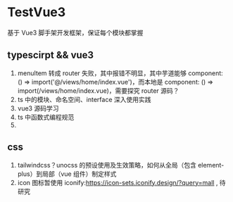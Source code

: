 # TestVue3

基于 Vue3 脚手架开发框架，保证每个模块都掌握

## typescirpt && vue3

1.  menuItem 转成 router 失败，其中报错不明显，其中芋道能够 component: () => import('@/views/home/index.vue')，而本地是 component: () => import(/views/home/index.vue)，需要探究 router 源码？
2.  ts 中的模块、命名空间、interface 深入使用实践
3.  vue3 源码学习
4.  ts 中函数式编程规范
5.

## css

1. tailwindcss？unocss 的预设使用及生效策略，如何从全局（包含 element-plus）到局部（vue 组件）制定样式
2. icon 图标暂使用 iconify:https://icon-sets.iconify.design/?query=mall , 待研究
